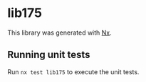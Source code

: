 # lib175

This library was generated with [Nx](https://nx.dev).

## Running unit tests

Run `nx test lib175` to execute the unit tests.
